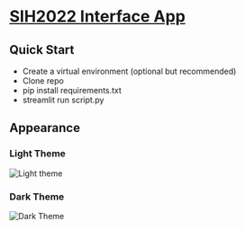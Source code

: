 # [SIH2022 Interface App](https://share.streamlit.io/aaparikh/sih2022-interface/main/script.py)

## Quick Start
- Create a virtual environment (optional but recommended)
- Clone repo
- pip install requirements.txt
- streamlit run script.py

## Appearance

### Light Theme
![Light theme](https://github.com/aaparikh/sih2022-interface/blob/main/sih-light.png)

### Dark Theme
![Dark Theme](https://github.com/aaparikh/sih2022-interface/blob/main/sih-dark.png)
